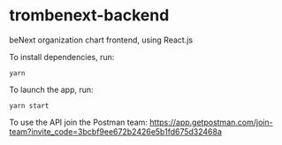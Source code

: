 # trombenext-backend
beNext organization chart frontend, using React.js

To install dependencies, run:
```
yarn
```

To launch the app, run:
```
yarn start
```

To use the API join the Postman team:
https://app.getpostman.com/join-team?invite_code=3bcbf9ee672b2426e5b1fd675d32468a